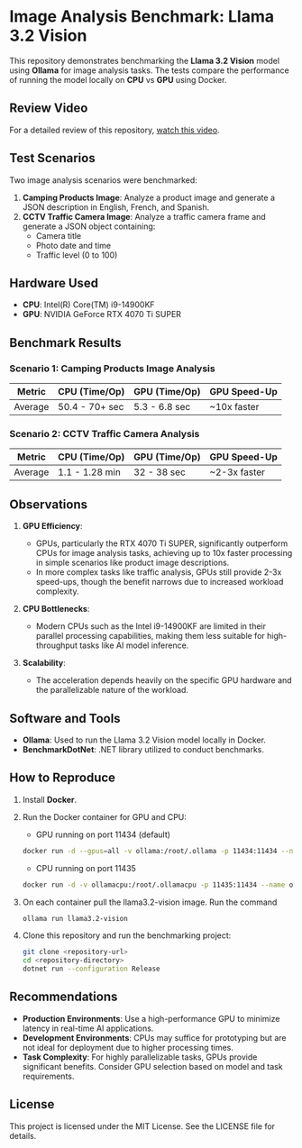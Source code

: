 # Image Analysis Benchmark: Llama 3.2 Vision

This repository demonstrates benchmarking the **Llama 3.2 Vision** model using **Ollama** for image analysis tasks. The tests compare the performance of running the model locally on **CPU** vs **GPU** using Docker.

## Review Video

For a detailed review of this repository, [watch this video](https://youtu.be/3JpoISL_Fx0).

## Test Scenarios

Two image analysis scenarios were benchmarked:

1. **Camping Products Image**: Analyze a product image and generate a JSON description in English, French, and Spanish.
2. **CCTV Traffic Camera Image**: Analyze a traffic camera frame and generate a JSON object containing:
   - Camera title
   - Photo date and time
   - Traffic level (0 to 100)

## Hardware Used

- **CPU**: Intel(R) Core(TM) i9-14900KF
- **GPU**: NVIDIA GeForce RTX 4070 Ti SUPER

## Benchmark Results

### **Scenario 1: Camping Products Image Analysis**

| Metric              | CPU (Time/Op)   | GPU (Time/Op)   | GPU Speed-Up |
|---------------------|-----------------|----------------|--------------|
| Average             | 50.4 - 70+ sec | 5.3 - 6.8 sec  | ~10x faster  |

### **Scenario 2: CCTV Traffic Camera Analysis**

| Metric              | CPU (Time/Op)   | GPU (Time/Op)   | GPU Speed-Up |
|---------------------|-----------------|----------------|--------------|
| Average             | 1.1 - 1.28 min | 32 - 38 sec    | ~2-3x faster |

## Observations

1. **GPU Efficiency**:
   - GPUs, particularly the RTX 4070 Ti SUPER, significantly outperform CPUs for image analysis tasks, achieving up to 10x faster processing in simple scenarios like product image descriptions.
   - In more complex tasks like traffic analysis, GPUs still provide 2-3x speed-ups, though the benefit narrows due to increased workload complexity.

2. **CPU Bottlenecks**:
   - Modern CPUs such as the Intel i9-14900KF are limited in their parallel processing capabilities, making them less suitable for high-throughput tasks like AI model inference.

3. **Scalability**:
   - The acceleration depends heavily on the specific GPU hardware and the parallelizable nature of the workload.

## Software and Tools

- **Ollama**: Used to run the Llama 3.2 Vision model locally in Docker.
- **BenchmarkDotNet**: .NET library utilized to conduct benchmarks.

## How to Reproduce

1. Install **Docker**.

1. Run the Docker container for GPU and CPU:

   - GPU running on port 11434 (default)

   ```bash
   docker run -d --gpus=all -v ollama:/root/.ollama -p 11434:11434 --name ollama ollama/ollama
   ```

   - CPU running on port 11435

    ```bash
    docker run -d -v ollamacpu:/root/.ollamacpu -p 11435:11434 --name ollamacpu ollama/ollama
    ```

1. On each container pull the llama3.2-vision image. Run the command

   ```bash
   ollama run llama3.2-vision
   ```

1. Clone this repository and run the benchmarking project:

   ```bash
   git clone <repository-url>
   cd <repository-directory>
   dotnet run --configuration Release
   ```

## Recommendations

- **Production Environments**: Use a high-performance GPU to minimize latency in real-time AI applications.
- **Development Environments**: CPUs may suffice for prototyping but are not ideal for deployment due to higher processing times.
- **Task Complexity**: For highly parallelizable tasks, GPUs provide significant benefits. Consider GPU selection based on model and task requirements.

## License

This project is licensed under the MIT License. See the LICENSE file for details.
